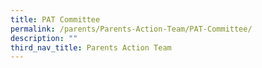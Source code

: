 ```yaml
---
title: PAT Committee
permalink: /parents/Parents-Action-Team/PAT-Committee/
description: ""
third_nav_title: Parents Action Team
---
```

